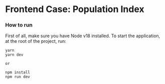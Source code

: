 # Frontend Case: Population Index

### How to run

First of all, make sure you have Node v18 installed. To start the application, at the root of the project, run:
```
yarn
yarn dev

or

npm install
npm run dev
```
